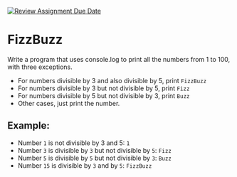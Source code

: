 [![Review Assignment Due Date](https://classroom.github.com/assets/deadline-readme-button-22041afd0340ce965d47ae6ef1cefeee28c7c493a6346c4f15d667ab976d596c.svg)](https://classroom.github.com/a/Jb9_sJHe)
# FizzBuzz

Write a program that uses console.log to print all the numbers from 1 to 100, with three exceptions. 
  - For numbers divisible by 3 and also divisible by 5, print `FizzBuzz`
  - For numbers divisible by 3 but not divisible by 5, print `Fizz`
  - For numbers divisible by 5 but not divisible by 3, print `Buzz`
  - Other cases, just print the number.

## Example:
  - Number `1` is not divisible by 3 and 5: `1`
  - Number `3` is divisible by `3` but not divisible by `5`: `Fizz`
  - Number `5` is divisible by `5` but not divisible by `3`: `Buzz`
  - Number `15` is divisible by `3` and by `5`: `FizzBuzz`
